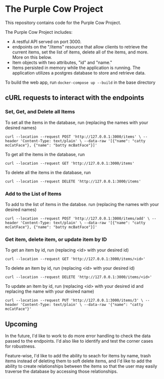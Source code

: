 # The Purple Cow Project
This repository contains code for the Purple Cow Project. 

The Purple Cow Project includes:
* A restful API served on port 3000.
* endpoints on the "/items" resource that allow clients to retrieve the current items, set the list of items, delete all of the items, and more. More on this below.
* Item objects with two attributes, "id" and "name."
* Items persisted in memory while the application is running. The application utilizes a postgres database to store and retrieve data. 

To build the web app, run `docker-compose up --build` in the base directory

## cURL requests to interact with the endpoints

### Set, Get, and Delete all Items

To set all the items in the database, run (replacing the names with your desired names)

`curl --location --request POST 'http://127.0.0.1:3000/items' \
--header 'Content-Type: text/plain' \
--data-raw '[{"name": "catty mcCatFace"}, {"name": "batty mcBatFace"}]'`

To get all the items in the database, run 

`curl --location --request GET 'http://127.0.0.1:3000/items'`

To delete all the items in the database, run 

`curl --location --request DELETE 'http://127.0.0.1:3000/items'`

### Add to the List of Items

To add to the list of items in the databse. run (replacing the names with your desired names)

`curl --location --request POST 'http://127.0.0.1:3000/items/add' \
--header 'Content-Type: text/plain' \
--data-raw '[{"name": "catty mcCatFace"}, {"name": "batty mcBatFace"}]'`

### Get item, delete item, or update item by ID

To get an item by id, run (replacing \<id\> with your desired id)

`curl --location --request GET 'http://127.0.0.1:3000/items/<id>'`

To delete an item by id, run (replacing \<id\> with your desired id)

`curl --location --request DELETE 'http://127.0.0.1:3000/items/<id>'`


To update an item by id, run (replacing \<id\> with your desired id and replacing the name with your desired name)

`curl --location --request PUT 'http://127.0.0.1:3000/items/3' \
--header 'Content-Type: text/plain' \
--data-raw '{"name": "catty mcCatFace"}'`

## Upcoming

In the future, I'd like to work to do more error handling to check the data passed to the endpoints. I'd also like to identify and test the corner cases for robustness.

Feature-wise, I'd like to add the ability to seach for items by name, trash items instead of deleting them to soft delete items, and I'd like to add the ability to create relationships between the items so that the user may easily traverse the database by accessing those relationships.


